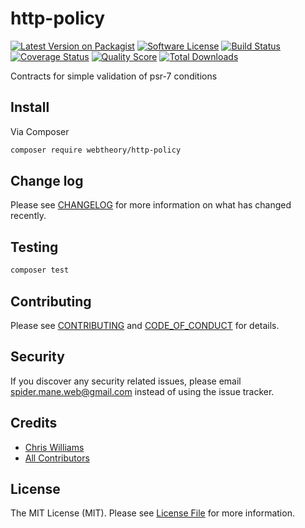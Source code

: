 # http-policy

[![Latest Version on Packagist][ico-version]][link-packagist]
[![Software License][ico-license]](LICENSE.md)
[![Build Status][ico-travis]][link-travis]
[![Coverage Status][ico-scrutinizer]][link-scrutinizer]
[![Quality Score][ico-code-quality]][link-code-quality]
[![Total Downloads][ico-downloads]][link-downloads]

Contracts for simple validation of psr-7 conditions

## Install

Via Composer

```bash
composer require webtheory/http-policy
```

## Change log

Please see [CHANGELOG](CHANGELOG.md) for more information on what has changed recently.

## Testing

```bash
composer test
```

## Contributing

Please see [CONTRIBUTING](CONTRIBUTING.md) and [CODE_OF_CONDUCT](CODE_OF_CONDUCT.md) for details.

## Security

If you discover any security related issues, please email spider.mane.web@gmail.com instead of using the issue tracker.

## Credits

* [Chris Williams][link-author]
* [All Contributors][link-contributors]

## License

The MIT License (MIT). Please see [License File](LICENSE.md) for more information.

[ico-version]: https://img.shields.io/packagist/v/webtheory/http-policy.svg?style=flat-square
[ico-license]: https://img.shields.io/badge/license-MIT-brightgreen.svg?style=flat-square
[ico-travis]: https://img.shields.io/travis/spider-mane/http-policy/master.svg?style=flat-square
[ico-scrutinizer]: https://img.shields.io/scrutinizer/coverage/g/spider-mane/http-policy.svg?style=flat-square
[ico-code-quality]: https://img.shields.io/scrutinizer/g/spider-mane/http-policy.svg?style=flat-square
[ico-downloads]: https://img.shields.io/packagist/dt/webtheory/http-policy.svg?style=flat-square
[link-packagist]: https://packagist.org/packages/webtheory/http-policy
[link-travis]: https://travis-ci.org/spider-mane/http-policy
[link-scrutinizer]: https://scrutinizer-ci.com/g/spider-mane/http-policy/code-structure
[link-code-quality]: https://scrutinizer-ci.com/g/spider-mane/http-policy
[link-downloads]: https://packagist.org/packages/webtheory/http-policy
[link-author]: https://github.com/spider-mane
[link-contributors]: ../../contributors
